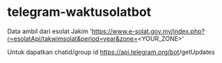 ﻿# telegram-waktusolatbot
Data ambil dari esolat Jakim
        'https://www.e-solat.gov.my/index.php?r=esolatApi/takwimsolat&period=year&zone=<YOUR_ZONE>'
        
Untuk dapatkan chatid/group id  https://api.telegram.org/bot<YourBOTToken>/getUpdates
